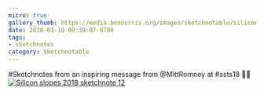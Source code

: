 ```yaml
---
micro: true
gallery_thumb: https://media.bennorris.org/images/sketchnotable/silicon-slopes-2018/silicon-slopes-2018-sketchnote-12.jpg
date: 2018-01-19 09:39:07-0700
tags:
- sketchnotes
category: Sketchnotable
---
```


#Sketchnotes from an inspiring message from @MittRomney at #ssts18 ✍🏼 [![Silicon slopes 2018 sketchnote 12](https://media.bennorris.org/images/sketchnotable/silicon-slopes-2018/silicon-slopes-2018-sketchnote-12.jpg)](https://media.bennorris.org/images/sketchnotable/silicon-slopes-2018/silicon-slopes-2018-sketchnote-12.jpg)